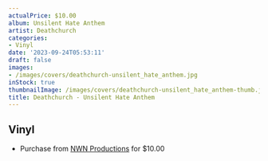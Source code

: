 ```yaml
---
actualPrice: $10.00
album: Unsilent Hate Anthem
artist: Deathchurch
categories:
- Vinyl
date: '2023-09-24T05:53:11'
draft: false
images:
- /images/covers/deathchurch-unsilent_hate_anthem.jpg
inStock: true
thumbnailImage: /images/covers/deathchurch-unsilent_hate_anthem-thumb.jpg
title: Deathchurch - Unsilent Hate Anthem
---
```


## Vinyl
* Purchase from [NWN Productions](http://shop.nwnprod.com/index.php?route=product/product&path=76&product_id=34887&sort=pd.name&order=ASC) for $10.00
